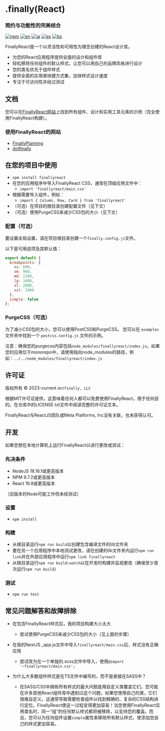 # .finally(React)

### 简约与功能性的完美结合

[![npm](https://img.shields.io/npm/v/finallyreact.svg?color=005711)](https://www.npmjs.com/package/finallyreact)
[![en](https://img.shields.io/badge/lang-English-green?color=1a5296)](https://github.com/dotfinally/finallyreact/blob/main/README.md)
[![ja](https://img.shields.io/badge/lang-Japanese-green?color=1a5296)](https://github.com/dotfinally/finallyreact/blob/main/translated-md/README.ja.md)
[![es](https://img.shields.io/badge/lang-Spanish-green?color=1a5296)](https://github.com/dotfinally/finallyreact/blob/main/translated-md/README.es.md)
[![ko](https://img.shields.io/badge/lang-Korean-green?color=1a5296)](https://github.com/dotfinally/finallyreact/blob/main/translated-md/README.ko.md)

FinallyReact是一个以灵活性和可用性为理念创建的React设计库。

- 为您的React应用程序提供全面的设计和组件库
- 轻松移除任何组件的默认样式，让您可以用自己的品牌风格进行设计
- 您的类名优先于组件样式
- 提供全面的实用类快捷方式集，加快样式设计速度
- 专注于可访问性并经过测试

## 文档

您可以在[FinallyReact网站](https://finallyreact.com)上找到所有组件、设计和实用工具元素的示例（完全使用FinallyReact构建）。

### 使用FinallyReact的网站
- [FinallyPlanning](https://finallyplanning.com)
- [dotfinally](https://dotfinally.com)

## 在您的项目中使用

- `npm install finallyreact`
- 在您的应用程序中导入FinallyReact CSS，通常在顶级应用文件中：
  - `import 'finallyreact/main.css'`
- 根据需要导入组件，例如：
  - `import { Column, Row, Card } from 'finallyreact'`
- （可选）在项目的根目录创建配置文件（见下文）
- （可选）使用PurgeCSS来减少CSS包的大小（见下文）

### 配置（可选）

要设置全局设置，请在项目根目录创建一个`finally.config.js`文件。

以下是可用选项及其默认值：

```js
export default {
  breakpoints: {
    xs: 600,
    sm: 900,
    md: 1200,
    lg: 1600,
    xl: 2000,
    xxl: 2400
  },
  simple: false
};
```

### PurgeCSS（可选）

为了减小CSS包的大小，您可以使用PostCSS和PurgeCSS。
您可以在 `examples` 文件夹中找到一个 `postcss.config.js` 文件的示例。

注意：确保您的purgecss内容包括`node_modules/finallyreact/index.js`。如果您的应用位于monorepo中，请使用指向node_modules的路径，例如：`../../node_modules/finallyreact/index.js`

## 许可证

版权所有 © 2023-current `dotfinally, LLC`

根据MIT许可证提供，这意味着任何人都可以免费使用FinallyReact，用于任何目的。在仓库中的LICENSE.txt文件中阅读完整的许可证文本。

FinallyReact与ReactJS团队或Meta Platforms, Inc没有关联，也未获得认可。

## 开发

如果您想在本地计算机上运行FinallyReact以进行更改或测试：

### 先决条件

- NodeJS 18.16.1或更高版本
- NPM 9.7.2或更高版本
- React 16.8或更高版本

（旧版本的Node可能工作但未经测试）

### 设置

- `npm install`

### 构建

- 从根目录运行`npm run build`以创建包含编译文件的lib文件夹
- 要在另一个应用程序中本地测试更改，请在创建的lib文件夹内运行`npm run link`并在外部应用程序中运行`npm link finallyreact`
- 从根目录运行`npm run build:watch`以在开发时构建并监视更改（确保至少首次运行`npm run build`）

### 测试

- `npm run test`

## 常见问题解答和故障排除

- 在包含FinallyReact样式后，我的项目构建大小太大

  - 尝试使用PurgeCSS来减少CSS包的大小（见上面的步骤）

- 在我的NextJS \_app.js文件中导入`finallyreact/main.css`后，样式没有正确应用

  - 尝试改为在一个单独的.scss文件中导入，使用`@import '~finallyreact/main.css';`

- 为什么大多数组件样式是在TS文件中编写的，而不是直接在SASS中？
  - 在SASS/CSS中拥有所有样式的最大问题是用自定义类覆盖它们。您可能在许多其他React组件库中遇到过这个问题，如果您使用自己的类，它们很难自定义。这通常导致需要检查组件以找到精确的、复杂的CSS结构进行定位。FinallyReact使这一过程变得更加容易！当您使用FinallyReact实用类名时，同一“组”的任何默认样式都将被移除，以支持您的覆盖。而且，您可以为任何组件设置`simple`属性来移除所有默认样式，使添加您自己的样式更加容易。
